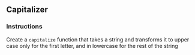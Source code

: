 ## Capitalizer

### Instructions

Create a `capitalize` function that takes a string
and transforms it to upper case only for the first letter,
and in lowercase for the rest of the string